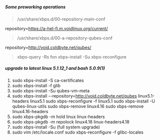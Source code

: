 ##### Some preworking operations

> /usr/share/xbps.d/00-repository-main-conf

repository=https://a-hel-fi.m.voidlinux.org/current/

> /usr/share/xbps.d/00-a-repository-qubes-conf

repository=http://void.coldbyte.net/qubes/

> xbps-query -Rs fon
> xbps-install -Su
> xbps-reconfigure

##### upgrade to latest linux 5.1.12_1 and bash 5.0.9(1)

1. sudo xbps-install -S ca-certificates
2. sudo xbps-install -f glib
3. sudo xbps-install -Su qubes-vm-meta
4. sudo xbps-install --repository=http://void.coldbyte.net/qubes linux5.1-headers linux5.1
   sudo xbps-reconfigure -f linux5.1
   sudo xbps-install -U qubes-linux-utils
   sudo xbps-remove linux4.16
   sudo xbps-remove linux4.16-headers
5. sudo xbps-pkgdb -m hold linux linux-headers
6. sudo xbps-pkgdb -m repolock linux4.18 linux-headers4.18
7. sudo xbps-install -Su (full system upgrade)
8. sudo vim /etc/locale.conf 
   sudo xbps-reconfigure -f glibc-locales
